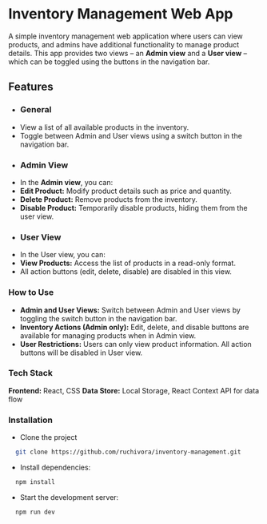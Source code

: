# Inventory Management Web App

A simple inventory management web application where users can view products, and admins have additional functionality to manage product details. This app provides two views – an **Admin view** and a **User view** – which can be toggled using the buttons in the navigation bar.

## Features
 - ### General
  - View a list of all available products in the inventory.
  - Toggle between Admin and User views using a switch button in the navigation bar.
 - ### Admin View
 - In the **Admin view**, you can:
 - **Edit Product:** Modify product details such as price and quantity.
 - **Delete Product:** Remove products from the inventory.
 - **Disable Product:** Temporarily disable products, hiding them from the user view.
  - ### User View
  - In the User view, you can:
  - **View Products:** Access the list of products in a read-only format.
  - All action buttons (edit, delete, disable) are disabled in this view.
   ### How to Use
  - **Admin and User Views:** Switch between Admin and User views by toggling the switch button in the navigation bar.
  - **Inventory Actions (Admin only):** Edit, delete, and disable buttons are available for managing products when in Admin view.
  - **User Restrictions:** Users can only view product information. All action buttons will be disabled in User view.
  
### Tech Stack
  **Frontend:** React, CSS
  **Data Store:** Local Storage, React Context API for data flow

### Installation
- Clone the project
```bash
  git clone https://github.com/ruchivora/inventory-management.git
```
- Install dependencies:
```bash
  npm install
```
- Start the development server:
```bash
  npm run dev
```

